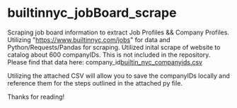 # builtinnyc_jobBoard_scrape
Scraping job board information to extract Job Profiles &amp;&amp; Company Profiles. Utilizing "https://www.builtinnyc.com/jobs" for data and Python/Requests/Pandas for scraping.
Utilized inital scrape of website to catalog about 600 companyIDs. This is not included in the repository. Please find that data here:
company_id[builtin_nyc_companyids.csv](https://github.com/a-morrow/builtinnyc_jobBoard_scrape/files/10070982/builtin_nyc_companyids.csv)

Utilizing the attached CSV will allow you to save the companyIDs locally and reference them for the steps outlined in the attached py file. 

Thanks for reading!

